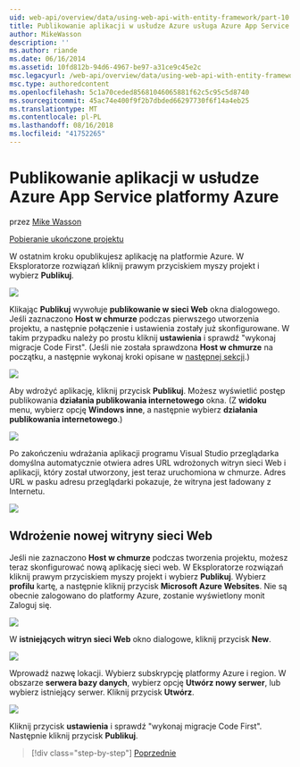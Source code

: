 ```yaml
---
uid: web-api/overview/data/using-web-api-with-entity-framework/part-10
title: Publikowanie aplikacji w usłudze Azure usługa Azure App Service | Dokumentacja firmy Microsoft
author: MikeWasson
description: ''
ms.author: riande
ms.date: 06/16/2014
ms.assetid: 10fd812b-94d6-4967-be97-a31ce9c45e2c
msc.legacyurl: /web-api/overview/data/using-web-api-with-entity-framework/part-10
msc.type: authoredcontent
ms.openlocfilehash: 5c1a70ceded85681046065881f62c5c95c5d8740
ms.sourcegitcommit: 45ac74e400f9f2b7dbded66297730f6f14a4eb25
ms.translationtype: MT
ms.contentlocale: pl-PL
ms.lasthandoff: 08/16/2018
ms.locfileid: "41752265"
---
```

<a name="publish-the-app-to-azure-azure-app-service"></a>Publikowanie aplikacji w usłudze Azure App Service platformy Azure
====================
przez [Mike Wasson](https://github.com/MikeWasson)

[Pobieranie ukończone projektu](https://github.com/MikeWasson/BookService)

W ostatnim kroku opublikujesz aplikację na platformie Azure. W Eksploratorze rozwiązań kliknij prawym przyciskiem myszy projekt i wybierz **Publikuj**.

![](part-10/_static/image1.png)

Klikając **Publikuj** wywołuje **publikowanie w sieci Web** okna dialogowego. Jeśli zaznaczono **Host w chmurze** podczas pierwszego utworzenia projektu, a następnie połączenie i ustawienia zostały już skonfigurowane. W takim przypadku należy po prostu kliknij **ustawienia** i sprawdź &quot;wykonaj migracje Code First&quot;. (Jeśli nie została sprawdzona **Host w chmurze** na początku, a następnie wykonaj kroki opisane w [następnej sekcji](#new-website).)

[![](part-10/_static/image3.png)](part-10/_static/image2.png)

Aby wdrożyć aplikację, kliknij przycisk **Publikuj**. Możesz wyświetlić postęp publikowania **działania publikowania internetowego** okna. (Z **widoku** menu, wybierz opcję **Windows inne**, a następnie wybierz **działania publikowania internetowego**.)

![](part-10/_static/image4.png)

Po zakończeniu wdrażania aplikacji programu Visual Studio przeglądarka domyślna automatycznie otwiera adres URL wdrożonych witryn sieci Web i aplikacji, który został utworzony, jest teraz uruchomiona w chmurze. Adres URL w pasku adresu przeglądarki pokazuje, że witryna jest ładowany z Internetu.

[![](part-10/_static/image6.png)](part-10/_static/image5.png)

<a id="new-website"></a>
## <a name="deploying-to-a-new-website"></a>Wdrożenie nowej witryny sieci Web

Jeśli nie zaznaczono **Host w chmurze** podczas tworzenia projektu, możesz teraz skonfigurować nową aplikację sieci web. W Eksploratorze rozwiązań kliknij prawym przyciskiem myszy projekt i wybierz **Publikuj**. Wybierz **profilu** kartę, a następnie kliknij przycisk **Microsoft Azure Websites**. Nie są obecnie zalogowano do platformy Azure, zostanie wyświetlony monit Zaloguj się.

[![](part-10/_static/image8.png)](part-10/_static/image7.png)

W **istniejących witryn sieci Web** okno dialogowe, kliknij przycisk **New**.

![](part-10/_static/image9.png)

Wprowadź nazwę lokacji. Wybierz subskrypcję platformy Azure i region. W obszarze **serwera bazy danych**, wybierz opcję **Utwórz nowy serwer**, lub wybierz istniejący serwer. Kliknij przycisk **Utwórz**.

[![](part-10/_static/image11.png)](part-10/_static/image10.png)

Kliknij przycisk **ustawienia** i sprawdź &quot;wykonaj migracje Code First&quot;. Następnie kliknij przycisk **Publikuj**.

> [!div class="step-by-step"]
> [Poprzednie](part-9.md)
